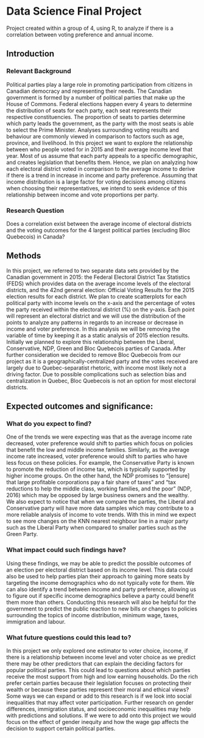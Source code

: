 # Data Science Final Project

Project created within a group of 4, using R, to analyze if there is a correlation between voting preference and annual income.

## Introduction

### Relevant Background

Political parties play a large role in promoting participation from citizens in Canadian democracy and representing their needs. The Canadian government is formed by a number of political parties that make up the House of Commons. Federal elections happen every 4 years to determine the distribution of seats for each party, each seat represents their respective constituencies. The proportion of seats to parties determine which party leads the government, as the party with the most seats is able to select the Prime Minister. 
Analyses surrounding voting results and behaviour are commonly viewed in comparison to factors such as age, province, and livelihood. In this project we want to explore the relationship between who people voted for in 2015 and their average income level that year. Most of us assume that each party appeals to a specific demographic, and creates legislation that benefits them. Hence, we plan on analyzing how each electoral district voted in comparison to the average income to derive if there is a trend in increase in income and party preference. 
Assuming that income distribution is a large factor for voting decisions among citizens when choosing their representatives, we intend to seek evidence of this relationship between income and vote proportions per party. 

### Research Question

Does a correlation exist between the average income of electoral districts and the voting outcomes for the 4 largest political parties (excluding Bloc Quebecois) in Canada?

## Methods

In this project, we referred to two separate data sets provided by the Canadian government in 2015: the Federal Electoral District Tax Statistics (FEDS) which provides data on the average income levels of the electoral districts, and the 42nd general election: Official Voting Results for the 2015 election results for each district. 
We plan to create scatterplots for each political party with income levels on the x-axis and the percentage of votes the party received within the electoral district (%) on the y-axis. Each point will represent an electoral district and we will use the distribution of the points to analyze any patterns in regards to an increase or decrease in income and voter preference. In this analysis we will be removing the variable of time by keeping it as a static analysis of 2015 election results.
Initially we planned to explore this relationship between the Liberal, Conservative, NDP, Green and Bloc Quebecois parties of Canada. After further consideration we decided to remove Bloc Quebecois from our project as it is a geographically-centralized party and the votes received are largely due to Quebec-separatist rhetoric, with income most likely not a driving factor. Due to possible complications such as selection bias and centralization in Quebec, Bloc Quebecois is not an option for most electoral districts.

## Expected outcomes and significance:

### What do you expect to find?

One of the trends we were expecting was that as the average income rate decreased, voter preference would shift to parties which focus on policies that benefit the low and middle income families. Similarly, as the average income rate increased, voter preference would shift to parties who have less focus on these policies.
For example, the Conservative Party is known to promote the reduction of income tax, which is typically supported by higher income groups. On the other hand, the NDP promises to “[ensure] that large profitable corporations pay a fair share of taxes” and “tax reductions to help the middle class, working families, and the poor” (NDP, 2016) which may be opposed by large business owners and the wealthy.
We also expect to notice that when we compare the parties, the Liberal and Conservative party will have more data samples which may contribute to a more reliable analysis of income to vote trends. With this in mind we expect to see more changes on the KNN nearest neighbour line in a major party such as the Liberal Party when compared to smaller parties such as the Green Party. 

### What impact could such findings have?

Using these findings, we may be able to predict the possible outcomes of an election per electoral district based on its income level. This data could also be used to help parties plan their approach to gaining more seats by targeting the income demographics who do not typically vote for them. We can also identify a trend between income and party preference, allowing us to figure out if specific income demographics believe a party could benefit them more than others. 
Conducting this research will also be helpful for the government to predict the public reaction to new bills or changes to policies surrounding the topics of income distribution, minimum wage, taxes, immigration and labour. 


### What future questions could this lead to?

In this project we only explored one estimator to voter choice, income, if there is a relationship between income level and voter choice as we predict there may be other predictors that can explain the deciding factors for popular political parties. This could lead to questions about which parties receive the most support from high and low earning households. Do the rich prefer certain parties because their legislation focuses on protecting their wealth or because these parties represent their moral and ethical views? 
Some ways we can expand or add to this research is if we look into social inequalities that may affect voter participation. Further research on gender differences, immigration status, and socioeconomic inequalities may help with predictions and solutions. If we were to add onto this project we would focus on the effect of gender inequity and how the wage gap affects the decision to support certain political parties.
